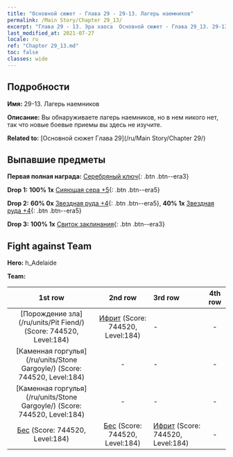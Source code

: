 ```yaml
---
title: "Основной сюжет - Глава 29 - 29-13. Лагерь наемников"
permalink: /Main Story/Chapter 29_13/
excerpt: "Глава 29 - 13. Эра хаоса  Основной сюжет - Глава 29_13. 29-13. Лагерь наемников"
last_modified_at: 2021-07-27
locale: ru
ref: "Chapter 29_13.md"
toc: false
classes: wide
---
```


## Подробности

 **Имя:** 29-13. Лагерь наемников

 **Описание:** Вы обнаруживаете лагерь наемников, но в нем никого нет, так что новые боевые приемы вы здесь не изучите.

 **Related to:** [Основной сюжет Глава 29](/ru/Main Story/Chapter 29/)

## Выпавшие предметы

 **Первая полная награда:** [Серебряный ключ](/ItemsRU/con_693/){: .btn .btn--era3}

 **Drop 1:** **100% 1x** [Сияющая сера +5](/ItemsRU/mat_99/){: .btn .btn--era5}

 **Drop 2:** **60% 0x** [Звездная руда +4](/ItemsRU/mat_89/){: .btn .btn--era5}, **40% 1x** [Звездная руда +4](/ItemsRU/mat_89/){: .btn .btn--era5}

 **Drop 3:** **100% 1x** [Свиток заклинания](/ItemsRU/con_694/){: .btn .btn--era3}


## Fight against Team
 **Hero:** h_Adelaide

 **Team:**


  | 1st row | 2nd row | 3rd row | 4th row |
  |:----:|:----:|:----|:----:|
  | [Порождение зла](/ru/units/Pit Fiend/) (Score: 744520, Level:184)  | [Ифрит](/ru/units/Efreeti/) (Score: 744520, Level:184)  | - | - |
  | [Каменная горгулья](/ru/units/Stone Gargoyle/) (Score: 744520, Level:184)  | - | - | - |
  | [Каменная горгулья](/ru/units/Stone Gargoyle/) (Score: 744520, Level:184)  | - | - | - |
  | [Бес](/ru/units/Imp/) (Score: 744520, Level:184)  | [Бес](/ru/units/Imp/) (Score: 744520, Level:184)  | [Ифрит](/ru/units/Efreeti/) (Score: 744520, Level:184)  | - |


